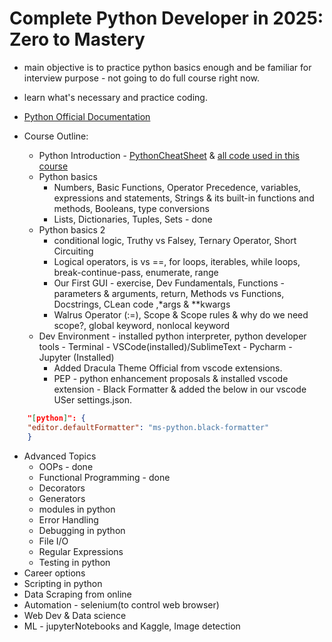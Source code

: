 # Complete Python Developer in 2025: Zero to Mastery

- main objective is to practice python basics enough and be familiar for interview purpose - not going to do full course
  right now.
- learn what's necessary and practice coding.

- [Python Official Documentation](https://docs.python.org/3/)
- Course Outline:
  - Python
    Introduction - [PythonCheatSheet](https://github.com/aneagoie/ztm-python-cheat-sheet) & [all code used in this course](https://github.com/aneagoie/All-Python-codes-of-ZTM-course-by-Andrei-Neagoie)
  - Python basics
    - Numbers, Basic Functions, Operator Precedence, variables, expressions and statements, Strings & its built-in
      functions and methods, Booleans, type conversions
    - Lists, Dictionaries, Tuples, Sets - done
  - Python basics 2
    - conditional logic, Truthy vs Falsey, Ternary Operator, Short Circuiting
    - Logical operators, is vs ==, for loops, iterables, while loops, break-continue-pass, enumerate, range
    - Our First GUI - exercise, Dev Fundamentals, Functions - parameters & arguments, return, Methods vs Functions, Docstrings, CLean code ,\*args & \*\*kwargs
    - Walrus Operator (:=), Scope & Scope rules & why do we need scope?, global keyword, nonlocal keyword
  - Dev Environment - installed python interpreter, python developer tools - Terminal - VSCode(installed)/SublimeText - Pycharm - Jupyter (Installed)
    - Added Dracula Theme Official from vscode extensions.
    - PEP - python enhancement proposals & installed vscode extension - Black Formatter & added the below in our vscode USer settings.json.

```json
    "[python]": {
    "editor.defaultFormatter": "ms-python.black-formatter"
    }
```

- Advanced Topics
  - OOPs - done
  - Functional Programming - done
  - Decorators
  - Generators
  - modules in python
  - Error Handling
  - Debugging in python
  - File I/O
  - Regular Expressions
  - Testing in python
- Career options
- Scripting in python
- Data Scraping from online
- Automation - selenium(to control web browser)
- Web Dev & Data science
- ML - jupyterNotebooks and Kaggle, Image detection
